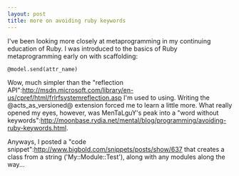 ```yaml
--- 
layout: post
title: more on avoiding ruby keywords
---
```

I've been looking more closely at metaprogramming in my continuing education of Ruby.  I was introduced to the basics of Ruby metaprogramming early on with scaffolding:

<pre><code>@model.send(attr_name)</code></pre>

Wow, much simpler than the "reflection API":http://msdn.microsoft.com/library/en-us/cpref/html/frlrfsystemreflection.asp I'm used to using.  Writing the @acts_as_versioned@ extension forced me to learn a little more.  What really opened my eyes, however, was MenTaLguY's peak into a "word without keywords":http://moonbase.rydia.net/mental/blog/programming/avoiding-ruby-keywords.html.  

Anyways, I posted a "code snippet":http://www.bigbold.com/snippets/posts/show/637 that creates a class from a string ('My::Module::Test'), along with any modules along the way...
